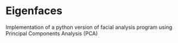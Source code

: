 # Eigenfaces
Implementation of a python version of facial analysis program using Principal Components Analysis (PCA)
